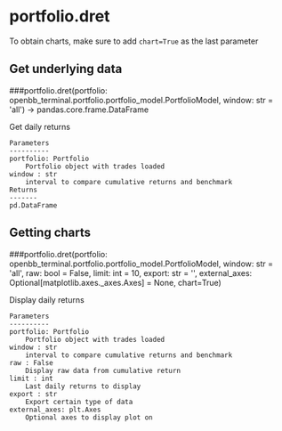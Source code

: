 # portfolio.dret

To obtain charts, make sure to add `chart=True` as the last parameter

## Get underlying data 
###portfolio.dret(portfolio: openbb_terminal.portfolio.portfolio_model.PortfolioModel, window: str = 'all') -> pandas.core.frame.DataFrame

Get daily returns

    Parameters
    ----------
    portfolio: Portfolio
        Portfolio object with trades loaded
    window : str
        interval to compare cumulative returns and benchmark
    Returns
    -------
    pd.DataFrame


## Getting charts 
###portfolio.dret(portfolio: openbb_terminal.portfolio.portfolio_model.PortfolioModel, window: str = 'all', raw: bool = False, limit: int = 10, export: str = '', external_axes: Optional[matplotlib.axes._axes.Axes] = None, chart=True)

Display daily returns

    Parameters
    ----------
    portfolio: Portfolio
        Portfolio object with trades loaded
    window : str
        interval to compare cumulative returns and benchmark
    raw : False
        Display raw data from cumulative return
    limit : int
        Last daily returns to display
    export : str
        Export certain type of data
    external_axes: plt.Axes
        Optional axes to display plot on
